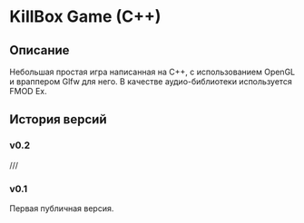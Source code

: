# KillBox Game (C++)

## Описание
Небольшая простая игра написанная на C++, с использованием OpenGL и враппером Glfw для него.
В качестве аудио-библиотеки используется FMOD Ex.

## История версий
### v0.2
///
### v0.1
Первая публичная версия.
